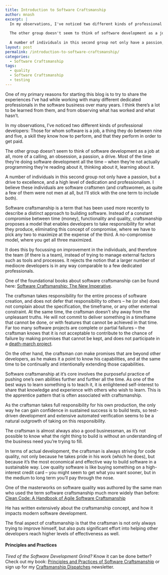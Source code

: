 ```yaml
---
title: Introduction to Software Craftsmanship
author: mnash
excerpt: |
  In my observations, I've noticed two different kinds of professional developers: Those for whom software is a job, a thing they do between nine and five, a skill they know how to perform, and that they perform in order to get paid. 
  
  The other group doesn't seem to think of software development as a job at all, more of a calling, an obsession, a passion, a drive. Most of the time they're doing software development all the time - when they're not actually programming they're reading about it, thinking about it, learning about it.
  
  A number of individuals in this second group not only have a passion, but a drive to excellence, and a high level of dedication and professionalism. I believe these individuals are software craftsmen (and craftswomen, as quite a few of them were not men at all, but I'll stick with the one term to include both).
layout: post
permalink: /introduction-to-software-craftsmanship/
categories:
  - Software Craftsmanship
tags:
  - quality
  - Software Craftsmanship
  - testing
---
```

One of my primary reasons for starting this blog is to try to share the experiences I&#8217;ve had while working with many different dedicated professionals in the software business over many years. I think there&#8217;s a lot to be learned from them, and from observing what has worked and what hasn&#8217;t. 

In my observations, I&#8217;ve noticed two different kinds of professional developers: Those for whom software is a job, a thing they do between nine and five, a skill they know how to perform, and that they perform in order to get paid. 

The other group doesn&#8217;t seem to think of software development as a job at all, more of a calling, an obsession, a passion, a drive. Most of the time they&#8217;re doing software development all the time &#8211; when they&#8217;re not actually programming they&#8217;re reading about it, thinking about it, learning about it.

A number of individuals in this second group not only have a passion, but a drive to excellence, and a high level of dedication and professionalism. I believe these individuals are software craftsmen (and craftswomen, as quite a few of them were not men at all, but I&#8217;ll stick with the one term to include both).

Software craftsmanship is a term that has been used more recently to describe a distinct approach to building software. Instead of a constant compromise between time (money), functionality and quality, craftsmanship proposes a model that enables developers to take responsibility for what they produce, eliminating this concept of compromise, where we have to pick any two to maximize at the expense of the third. A no-compromise model, where you get all three maximized.

It does this by focussing on improvement in the individuals, and therefore the team (if there is a team), instead of trying to manage external factors such as tools and processes. It rejects the notion that a larger number of mediocre developers is in any way comparable to a few dedicated professionals. 

One of the foundational books about software craftsmanship can be found here: [Software Craftsmanship: The New Imperative][1].

The craftsman takes responsibility for the entire process of software creation, and does not defer that responsibility to others &#8211; he (or she) does not complain about the specification, the timeframe, or any other external constraint. At the same time, the craftsman doesn&#8217;t shy away from the unpleasant truths. He will not commit to deliver something in a timeframe that cannot be done, or with features that cannot be achieved in that time. Far too many software projects are complete or partial failures &#8211; the craftsman knows that it is not acceptable to contribute to the chance of failure by making promises that cannot be kept, and does not participate in a <a href="http://en.wikipedia.org/wiki/Death_march_(project_management)" target="_new">death-march project</a>.

On the other hand, the craftsman *can* make promises that are beyond other developers, as he makes it a point to know his capabilities, and at the same time to be continually and intentionally extending those capabilities.

Software craftsmanship at it&#8217;s core involves the purposeful practice of pushing one&#8217;s own abilities further and further all the time. As one of the best ways to learn something is to teach it, it is enlightened self-interest to share that knowledge and experience with others who wish to learn. This is the apprentice pattern that is often associated with craftsmanship.

As the craftsman takes full responsibility for his own production, the only way he can gain confidence in sustained success is to build tests, so test-driven development and extensive automated verification seems to be a natural outgrowth of taking on this responsibility.

The craftsman is almost always also a good businessman, as it&#8217;s not possible to know what the right thing to build is without an understanding of the business need you&#8217;re trying to fill. 

In terms of actual development, the craftsman is always striving for code quality, not only because he takes pride in his work (which he does), but because it&#8217;s the most economical and effective way to build software in a sustainable way. Low quality software is like buying something on a high-interest credit card &#8211; you might seem to get what you want sooner, but in the medium to long term you&#8217;ll pay through the nose.

One of the masterworks on software quality was authored by the same man who used the term software craftsmanship much more widely than before: [Clean Code: A Handbook of Agile Software Craftsmanship][2]<img src="http://www.assoc-amazon.com/e/ir?t=jglobalcom-20&#038;l=as2&#038;o=1&#038;a=0132350882" width="1" height="1" border="0" alt=" Introduction to Software Craftsmanship" style="border:none !important; margin:0px !important;" title="Introduction to Software Craftsmanship" />

He has written extensively about the craftsmanship concept, and how it impacts modern software development.

The final aspect of craftsmanship is that the craftsman is not only always trying to improve himself, but also puts significant effort into helping other developers reach higher levels of effectiveness as well.

<div class="g-plusone" data-annotation="inline" data-width="300">
</div>

<!-- Place this tag after the last +1 button tag. -->

  


<div class="st-callout hastitle lightblue center" >
  <h4 class="st-callout-title ">
    Principles and Practices
  </h4>
  
  <div class="inside">
    <i>Tired of the Software Development Grind?</i> Know it can be done better? Check out my book: <a href="http://jglobal.com/principles-and-practices">Principles and Practices of Software Craftsmanship</a> or sign up for my <a href="http://jglobal.com/dispatches/">Craftsmanship Dispatches</a> newsletter.
  </div>
</div>

<div class="clear">
</div>

 [1]: http://www.amazon.com/gp/product/0201733862/ref=as_li_qf_sp_asin_tl?ie=UTF8&#038;camp=1789&#038;creative=9325&#038;creativeASIN=0201733862&#038;linkCode=as2&#038;tag=jglobalcom-20
 [2]: http://www.amazon.com/gp/product/0132350882/ref=as_li_tf_tl?ie=UTF8&#038;camp=1789&#038;creative=9325&#038;creativeASIN=0132350882&#038;linkCode=as2&#038;tag=jglobalcom-20